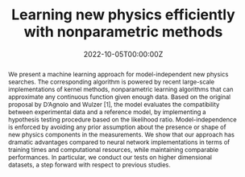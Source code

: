 ---
title: "Learning new physics efficiently with nonparametric methods"
authors: ""
date: "2022-10-05T00:00:00Z"
doi: "10.1140/epjc/s10052-022-10830-y"

# Schedule page publish date (NOT publication's date).
# publishDate: "2020-04-10T00:00:00Z"

# Publication type.
# Legend: 0 = Uncategorized; 1 = Conference paper; 2 = Journal article;
# 3 = Preprint / Working Paper; 4 = Report; 5 = Book; 6 = Book section;
# 7 = Thesis; 8 = Patent
publication_types: ["2"]

# Publication name and optional abbreviated publication name.
publication: "European Physical Journal C, 82 10 (2022) 879"
# publication_short: In *Electronics 2020, 9, 758*

abstract: "We present a machine learning approach for model-independent new physics searches.
The corresponding algorithm is powered by recent large-scale implementations of kernel
methods, nonparametric learning algorithms that can approximate any continuous function
given enough data. Based on the original proposal by D’Agnolo and Wulzer [1], the model
evaluates the compatibility between experimental data and a reference model, by implementing a hypothesis testing procedure based on the likelihood ratio. Model-independence
is enforced by avoiding any prior assumption about the presence or shape of new physics
components in the measurements. We show that our approach has dramatic advantages
compared to neural network implementations in terms of training times and computational
resources, while maintaining comparable performances. In particular, we conduct our tests
on higher dimensional datasets, a step forward with respect to previous studies."

# Summary. An optional shortened abstract.
#summary: A novel algorithm for the detection of dorsal fins is presented in the context of a fully automated pipeline for the photo-identification of Risso’s dolphins. A lightweight convolutional neural network (CNN) architecture is proposed to recognize fins among cropped images, filtering the inputs for the photo-identification algorithm.

tags:
- Efficient Machine learning
- Kernel methods
- High energy physics
featured: false

links:
# - name: Custom Link
# url: 'https://arxiv.org/abs/2204.02317'
url_pdf: 'https://link.springer.com/content/pdf/10.1140/epjc/s10052-022-10830-y.pdf'
# url_code: '#'
# url_dataset: '#'
url_poster: 'https://gvlosapio.netlify.app/publication/epjc21/poster.pdf'
# url_project: ''
# url_slides: ''
# url_source: '#'
# url_video: 'https://weconf.eu/imeko-metrosea-2020/presentation/lightweight-and-efficient-convolutional-neural-networks-for-recognition-of-dolphin-dorsal-fins'

# Featured image
# To use, add an image named `featured.jpg/png` to your page's folder. 
image: 
  caption: ''
  focal_point: ""
  preview_only: false

# Associated Projects (optional).
#   Associate this publication with one or more of your projects.
#   Simply enter your project's folder or file name without extension.
#   E.g. `internal-project` references `content/project/internal-project/index.md`.
#   Otherwise, set `projects: []`.
projects: []

# Slides (optional).
#   Associate this publication with Markdown slides.
#   Simply enter your slide deck's filename without extension.
#   E.g. `slides: "example"` references `content/slides/example/index.md`.
#   Otherwise, set `slides: ""`.
slides: ""
---